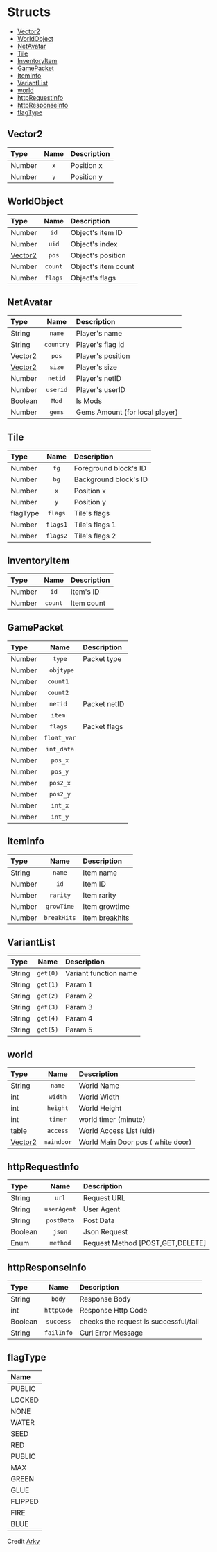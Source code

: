 # Structs
* [Vector2](#vector2)
* [WorldObject](#worldobject)
* [NetAvatar](#netavatar)
* [Tile](#tile)
* [InventoryItem](#inventoryitem)
* [GamePacket](#gamepacket)
* [ItemInfo](#iteminfo)
* [VariantList](#variantlist)
* [world](#world)
* [httpRequestInfo](#httprequestinfo)
* [httpResponseInfo](#httpresponseinfo)
* [flagType](#flagtype)

## Vector2
| Type | Name | Description|
|:-----|:----:|:-----------|
| Number | `x` | Position x |
| Number | `y` | Position y |

## WorldObject
| Type | Name | Description|
|:-----|:----:|:-----------|
| Number | `id` | Object's item ID |
| Number | `uid` | Object's index |
| [Vector2](#vector2) | `pos` | Object's position |
| Number | `count` | Object's item count |
| Number | `flags` | Object's flags |
 
 ## NetAvatar
| Type | Name | Description|
|:-----|:----:|:-----------|
| String | `name` | Player's name |
| String | `country` | Player's flag id |
| [Vector2](#vector2) | `pos`  | Player's position |
| [Vector2](#vector2) | `size` | Player's size |
| Number | `netid` | Player's netID |
| Number | `userid` | Player's userID |
| Boolean | `Mod` | Is Mods |
| Number | `gems` | Gems Amount (for local player) |

 ## Tile
| Type | Name | Description|
|:-----|:----:|:-----------|
| Number | `fg` | Foreground block's ID |
| Number | `bg` | Background block's ID |
| Number | `x`  | Position x |
| Number | `y`  | Position y |
| flagType | `flags` | Tile's flags  |
| Number | `flags1` | Tile's flags 1 |
| Number | `flags2` | Tile's flags 2 |

 ## InventoryItem
| Type | Name | Description|
|:-----|:----:|:-----------|
| Number | `id` | Item's ID |
| Number | `count` | Item count |


## GamePacket
| Type | Name | Description|
|:-----|:----:|:-----------|
| Number | `type` | Packet type |
| Number | ` objtype` |  |
| Number | `count1 ` |  |
| Number | `count2 ` |  |
| Number | `netid ` | Packet netID |
| Number | `item ` |  |
| Number | `flags ` | Packet flags |
| Number | `float_var` |  |
| Number | `int_data` |  |
| Number | `pos_x` |  |
| Number | `pos_y` |  |
| Number | `pos2_x` |  |
| Number | `pos2_y` |  |
| Number | `int_x` |  |
| Number | `int_y` |  |

## ItemInfo
| Type | Name | Description|
|:-----|:----:|:-----------|
| String | `name` | Item name |
| Number | `id` | Item ID |
| Number | `rarity` | Item rarity |
| Number | `growTime` | Item growtime |
| Number | `breakHits` | Item breakhits |

## VariantList
| Type | Name | Description|
|:-----|:----:|:-----------|
| String | `get(0)` | Variant function name |
| String | `get(1)` | Param 1 |
| String | `get(2)` | Param 2 |
| String | `get(3)` | Param 3 |
| String | `get(4)` | Param 4 |
| String | `get(5)` | Param 5 |


## world
| Type | Name | Description|
|:-----|:----:|:-----------|
| String | `name` |  World Name |
| int | `width` | World Width |
| int | `height` | World Height |
| int | `timer` | world timer (minute) |
| table | `access` | World Access List (uid) |
| [Vector2](#vector2) | `maindoor` | World Main Door pos ( white door) |

## httpRequestInfo
| Type | Name | Description|
|:-----|:----:|:-----------|
| String | `url` |  Request URL |
| String | `userAgent` | User Agent |
| String | `postData` | Post Data |
| Boolean | `json` | Json Request |
| Enum | `method` | Request Method [POST,GET,DELETE] |

## httpResponseInfo
| Type | Name | Description|
|:-----|:----:|:-----------|
| String | `body` |  Response Body |
| int | `httpCode` | Response Http Code |
| Boolean | `success` | checks the request is successful/fail |
| String | `failInfo` | Curl Error Message |


## flagType
| Name |
|:-----|
| PUBLIC |
| LOCKED | 
| NONE | 
| WATER |
| SEED | 
| RED | 
| PUBLIC | 
| MAX | 
| GREEN | 
| GLUE | 
| FLIPPED |
| FIRE | 
| BLUE |

Credit [Arky](https://github.com/arky-arky/teohook-scripting-wrapper)
